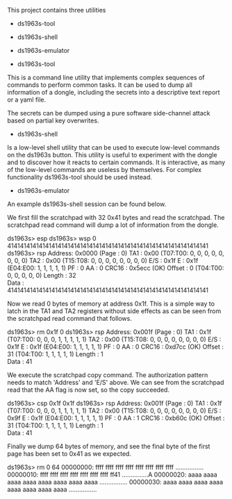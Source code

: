 This project contains three utilities

- ds1963s-tool
- ds1963s-shell
- ds1963s-emulator

- ds1963s-tool

This is a command line utility that implements complex sequences of commands
to perform common tasks.  It can be used to dump all information of a dongle,
including the secrets into a descriptive text report or a yaml file.

The secrets can be dumped using a pure software side-channel attack based on
partial key overwrites.

- ds1963s-shell

Is a low-level shell utility that can be used to execute low-level commands
on the ds1963s button.  This utility is useful to experiment with the dongle
and to discover how it reacts to certain commands.  It is interactive, as
many of the low-level commands are useless by themselves.  For complex
functionality ds1963s-tool should be used instead.

- ds1963s-emulator

An example ds1963s-shell session can be found below.

We first fill the scratchpad with 32 0x41 bytes and read the scratchpad.  The
scratchpad read command will dump a lot of information from the dongle.

ds1963s> esp
ds1963s> wsp 0 4141414141414141414141414141414141414141414141414141414141414141
ds1963s> rsp
Address: 0x0000  (Page   : 0)
TA1    : 0x00    (T07:T00: 0, 0, 0, 0, 0, 0, 0, 0)
TA2    : 0x00    (T15:T08: 0, 0, 0, 0, 0, 0, 0, 0)
E/S    : 0x1f
E      : 0x1f    (E04:E00: 1, 1, 1, 1, 1)
PF     : 0
AA     : 0
CRC16  : 0x5ecc  (OK)
Offset : 0       (T04:T00: 0, 0, 0, 0, 0)
Length : 32     
Data   : 4141414141414141414141414141414141414141414141414141414141414141

Now we read 0 bytes of memory at address 0x1f.  This is a simple way to latch
in the TA1 and TA2 registers without side effects as can be seen from the
scratchpad read command that follows.

ds1963s> rm 0x1f 0
ds1963s> rsp
Address: 0x001f  (Page   : 0)
TA1    : 0x1f    (T07:T00: 0, 0, 0, 1, 1, 1, 1, 1)
TA2    : 0x00    (T15:T08: 0, 0, 0, 0, 0, 0, 0, 0)
E/S    : 0x1f
E      : 0x1f    (E04:E00: 1, 1, 1, 1, 1)
PF     : 0
AA     : 0
CRC16  : 0xd7cc  (OK)
Offset : 31      (T04:T00: 1, 1, 1, 1, 1)
Length : 1      
Data   : 41

We execute the scratchpad copy command.  The authorization pattern needs to
match 'Address' and 'E/S' above.  We can see from the scratchpad read that the
AA flag is now set, so the copy succeeded.

ds1963s> csp 0x1f 0x1f
ds1963s> rsp
Address: 0x001f  (Page   : 0)
TA1    : 0x1f    (T07:T00: 0, 0, 0, 1, 1, 1, 1, 1)
TA2    : 0x00    (T15:T08: 0, 0, 0, 0, 0, 0, 0, 0)
E/S    : 0x9f
E      : 0x1f    (E04:E00: 1, 1, 1, 1, 1)
PF     : 0
AA     : 1
CRC16  : 0xb60c  (OK)
Offset : 31      (T04:T00: 1, 1, 1, 1, 1)
Length : 1      
Data   : 41

Finally we dump 64 bytes of memory, and see the final byte of the first page
has been set to 0x41 as we expected.

ds1963s> rm 0 64
00000000: ffff ffff ffff ffff ffff ffff ffff ffff  ................
00000010: ffff ffff ffff ffff ffff ffff ffff ff41  ...............A
00000020: aaaa aaaa aaaa aaaa aaaa aaaa aaaa aaaa  ................
00000030: aaaa aaaa aaaa aaaa aaaa aaaa aaaa aaaa  ................
